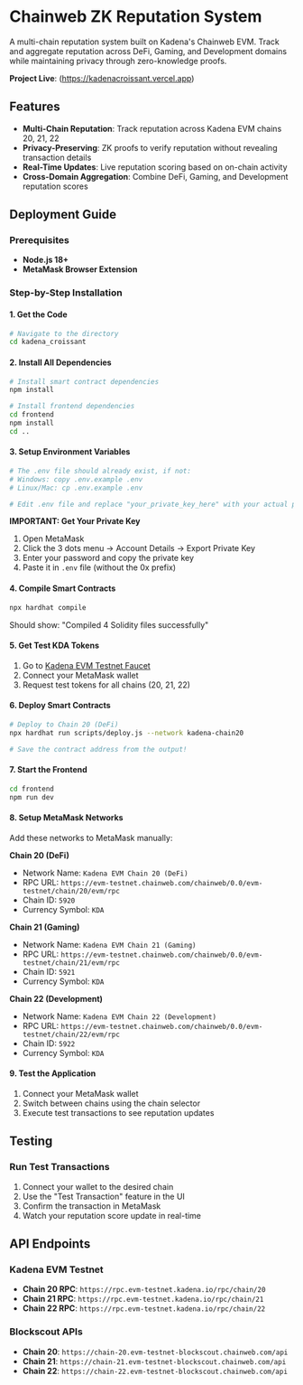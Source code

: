 # Chainweb ZK Reputation System

A multi-chain reputation system built on Kadena's Chainweb EVM. Track and aggregate reputation across DeFi, Gaming, and Development domains while maintaining privacy through zero-knowledge proofs.

**Project Live**: (https://kadenacroissant.vercel.app)

## Features

- **Multi-Chain Reputation**: Track reputation across Kadena EVM chains 20, 21, 22
- **Privacy-Preserving**: ZK proofs to verify reputation without revealing transaction details
- **Real-Time Updates**: Live reputation scoring based on on-chain activity
- **Cross-Domain Aggregation**: Combine DeFi, Gaming, and Development reputation scores

## Deployment Guide

### Prerequisites

- **Node.js 18+** 
- **MetaMask Browser Extension** 

### Step-by-Step Installation

#### 1. **Get the Code**
```bash
# Navigate to the directory
cd kadena_croissant
```

#### 2. **Install All Dependencies**
```bash
# Install smart contract dependencies
npm install

# Install frontend dependencies
cd frontend
npm install
cd ..
```

#### 3. **Setup Environment Variables**
```bash
# The .env file should already exist, if not:
# Windows: copy .env.example .env
# Linux/Mac: cp .env.example .env

# Edit .env file and replace "your_private_key_here" with your actual private key
```

**IMPORTANT: Get Your Private Key**
1. Open MetaMask
2. Click the 3 dots menu → Account Details → Export Private Key
3. Enter your password and copy the private key
4. Paste it in `.env` file (without the 0x prefix)

#### 4. **Compile Smart Contracts**
```bash
npx hardhat compile
```
Should show: "Compiled 4 Solidity files successfully"

#### 5. **Get Test KDA Tokens**
1. Go to [Kadena EVM Testnet Faucet](https://faucet.evm-testnet.kadena.io)
2. Connect your MetaMask wallet
3. Request test tokens for all chains (20, 21, 22)

#### 6. **Deploy Smart Contracts**
```bash
# Deploy to Chain 20 (DeFi)
npx hardhat run scripts/deploy.js --network kadena-chain20

# Save the contract address from the output!
```

#### 7. **Start the Frontend**
```bash
cd frontend
npm run dev
```

#### 8. **Setup MetaMask Networks**
Add these networks to MetaMask manually:

**Chain 20 (DeFi)**
- Network Name: `Kadena EVM Chain 20 (DeFi)`
- RPC URL: `https://evm-testnet.chainweb.com/chainweb/0.0/evm-testnet/chain/20/evm/rpc`
- Chain ID: `5920`
- Currency Symbol: `KDA`

**Chain 21 (Gaming)**
- Network Name: `Kadena EVM Chain 21 (Gaming)`
- RPC URL: `https://evm-testnet.chainweb.com/chainweb/0.0/evm-testnet/chain/21/evm/rpc`
- Chain ID: `5921`
- Currency Symbol: `KDA`

**Chain 22 (Development)**
- Network Name: `Kadena EVM Chain 22 (Development)`
- RPC URL: `https://evm-testnet.chainweb.com/chainweb/0.0/evm-testnet/chain/22/evm/rpc`
- Chain ID: `5922`
- Currency Symbol: `KDA`

#### 9. **Test the Application**
1. Connect your MetaMask wallet
2. Switch between chains using the chain selector
3. Execute test transactions to see reputation updates

## Testing

### Run Test Transactions

1. Connect your wallet to the desired chain
2. Use the "Test Transaction" feature in the UI
3. Confirm the transaction in MetaMask
4. Watch your reputation score update in real-time

## API Endpoints

### Kadena EVM Testnet

- **Chain 20 RPC**: `https://rpc.evm-testnet.kadena.io/rpc/chain/20`
- **Chain 21 RPC**: `https://rpc.evm-testnet.kadena.io/rpc/chain/21`
- **Chain 22 RPC**: `https://rpc.evm-testnet.kadena.io/rpc/chain/22`

### Blockscout APIs

- **Chain 20**: `https://chain-20.evm-testnet-blockscout.chainweb.com/api`
- **Chain 21**: `https://chain-21.evm-testnet-blockscout.chainweb.com/api`
- **Chain 22**: `https://chain-22.evm-testnet-blockscout.chainweb.com/api`

